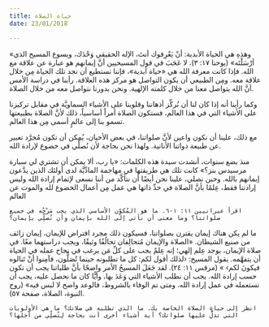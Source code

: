 ```yaml
---
title: حياة الصلاة
date: 23/01/2018

---
```


«وهذهِ هي الحياة الأبدية: أنْ يَعْرِفوك أنتَ، الإله الحقيقي وَحْدَك، ويسوع المسيح الذي أرْسَلْتَه» (يوحنا ١٧: ٣). لا عَجَبَ في قول المسيحيين أنَّ إيمانهم هو عبارة عن علاقة مع الله. فإذا كانت معرفة الله هي «حياة أبدية»، فإننا نستطيع أن نجد تلك الحياة مِن خلال علاقة معه. ومِن الطبيعي أن يكون التواصل هو مركز هذه العلاقة. رأينا في دراسة الأمس أنَّ الله يتواصل معنا من خلال كلمته الإلهية. ونحن بدورنا نتواصل معه من خلال الصلاة.

وكما رأينا أنه إذا كان لنا أن نُركِّز أذهاننا وقلوبنا على الأشياء السماويَّة في مقابل تركيزنا على الأشياء التي في هذا العالم، فستكون الصلاة أمراً أساسياً، ذلك لأنَّ الصلاة بطبيعتها تسمو بنا إلى عالمٍ أسمى مِن هذا العالم.

مع ذلك، علينا أن نكون واعين لأنَّ صلواتنا، في بعض الأحيان، يُمكن أن تكون مُجرَّد تعبير عن طبيعة ذواتنا الأنانية. ولهذا نحن بحاجة لأن نُصلِّي في خضوع لإرادة الله.

منذ بضع سنوات، أنشدت سيدة هذه الكلمات: «يا رب، ألا يمكن أن تشتري لي سيارة مرسيدس بنز؟» كانت تلك هي طريقتها في مهاجمة المادِّيَّة لدى أولئك الذين يدَّعون إيمانهم بالله. وحين نصلي، علينا نحن أيضًا أن نتأكَّد من أننا نسعى لإتمام إرادة الله وليس إرادتنا فقط، عِلمًا بأنَّ الصلاة في حدِّ ذاتها هي عمل مِن أعمال الخضوع لله والموت عن العالم

`اقرأ عبرانيين ١١: ١-٦. ما هو المُكوِّن الأساسي الذي يجب مَزْجُه في جميع صلواتنا؟ وما معنى أن نأتي إلى الله بإيمان وأن نُصلِّي بإيمان؟`

ما لم يكن هناك إيمان يقترن بصلواتنا، فسيكون ذلك مجرد افتراض للإيمان، إيمان زائف من صنيع الشيطان. «الصلاة والإيمان مُتحالِفان تحالُفًا وثيقًا، ويجب دراستهما معًا. في صلاة الإيمان، يوجد عِلم إلهي؛ إنه عِلمٌ يجب على كلِّ مَن يرغب في نجاح عمله في الحياة أن يتفهَّمه. يقول المسيح: ‹لذلك أقول لكم: كل ما تطلبونه حينما تُصَلُّون، فآمِنوا أنْ تَنالوه فيكونَ لكم› » (مرقس ١١: ٢٤). لقد جَعَلَ المسيحُ الأمر واضحًا بأنَّ طلباتنا يجب أن تكون حسب إرادة الله. يجب أن نطلب الأشياء التي وَعَدَ بها، وأيًّا كان ما نحصل عليه، يجب أن نستعمله في عمل إرادة الله. ومتى تم الوفاء بالشروط، فالوعد واضح لا لبس فيه» (روح النبوة، الصلاة، صفحة ٥٧).

`انظر إلى حياة الصلاة الخاصة بك. ما الذي تطلبه في صلاتك؟ ما هي الأولويات التي تدلُّ عليها صلواتك؟ أية أشياء أخرى أنت بحاجة لِتُصلِّي من أجلها؟`